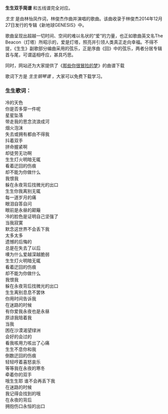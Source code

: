 

**生生双手简谱** 和五线谱完全对应。

_生生_ 是由林怡凤作词，林俊杰作曲并演唱的歌曲。该曲收录于林俊杰2014年12月27日发行的专辑《新地球GENESIS》中。

歌曲呈现出超越一切时间、空间的难以名状的“爱”的力量，也正如歌曲英文名The
Beacon（灯塔）所昭示的，爱是灯塔，照亮并引领人类真正走向幸福。不得不提，《生生》副歌部分编曲采用的弦乐，正是序曲《回》中的弦乐，两者分居专辑首与尾，可谓遥相呼应，甚具巧思。

同时，网站还为大家提供了《[那些你很冒险的梦](Music-9102-那些你很冒险的梦-林俊杰.html "那些你很冒险的梦")》的曲谱下载

歌词下方是 _生生钢琴谱_ ，大家可以免费下载学习。

### 生生歌词：

冷的天色  
你是否多穿一件呢  
星星坠落  
带走我的思念流浪成河  
烟火泡沫  
失去或拥有都由不得我  
抖着双手  
拼命握紧啊  
却徒劳无功啊  
生生灯火明暗无辄  
看着迂回的伤痕  
却不能为你做什么  
我恨我  
躲在永夜背后找微光的出口  
生生你我离别无辄  
每一道岁月的痛  
眼泪自答自问  
眼前是永昼的颠簸  
冷的脸色是证明自己坚强了  
当我寂寞  
默念这世界不会丢下我  
太多太多  
遗憾的后悔的  
总是在失去了以后  
噢为什么爱越深越脆弱  
生生灯火明暗无辄  
看着迂回的伤痕  
却不能为你做什么  
我恨我  
躲在永夜背后找微光的出口  
生生离别息息不罢休  
你用时间告诉我  
在迷路的时候  
有你爱我永夜也是永昼  
原谅我陪着我  
当我  
困在沙漠渴望绿洲  
会好的会过的  
看我咳用力咳出了心痛  
生生不息你和我  
倒数迂回的伤痕  
轻轻哼着喜怒哀乐  
等等我在永夜的寒冬  
牵着你的双手  
哦生生耶 谁不会再丢下我  
在迷路的时候  
我记得会找到的哦  
在永夜的背后  
拥抱伤口永恒的出口

